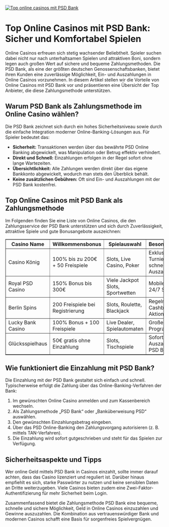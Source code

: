 [![Top online casinos mit PSD Bank](https://123-caf.pages.dev/gitsignup.png)](https://vrmoo.ru/Bt82HjjY)

<h1>Top Online Casinos mit PSD Bank: Sicher und Komfortabel Spielen</h1>  <p>Online Casinos erfreuen sich stetig wachsender Beliebtheit. Spieler suchen dabei nicht nur nach unterhaltsamen Spielen und attraktiven Boni, sondern legen auch großen Wert auf sichere und bequeme Zahlungsmethoden. Die PSD Bank, als eine der größten deutschen Genossenschaftsbanken, bietet ihren Kunden eine zuverlässige Möglichkeit, Ein- und Auszahlungen in Online Casinos vorzunehmen. In diesem Artikel stellen wir die Vorteile von Online Casinos mit PSD Bank vor und präsentieren eine Übersicht der Top Anbieter, die diese Zahlungsmethode unterstützen.</p>  <h2>Warum PSD Bank als Zahlungsmethode im Online Casino wählen?</h2>  <p>Die PSD Bank zeichnet sich durch ein hohes Sicherheitsniveau sowie durch die einfache Integration moderner Online-Banking-Lösungen aus. Für Spieler bedeutet das:</p>  <ul>   <li><strong>Sicherheit:</strong> Transaktionen werden über das bewährte PSD Online Banking abgewickelt, was Manipulation oder Betrug effektiv verhindert.</li>   <li><strong>Direkt und Schnell:</strong> Einzahlungen erfolgen in der Regel sofort ohne lange Wartezeiten.</li>   <li><strong>Übersichtlichkeit:</strong> Alle Zahlungen werden direkt über das eigene Bankkonto abgewickelt, wodurch man stets den Überblick behält.</li>   <li><strong>Keine zusätzlichen Gebühren:</strong> Oft sind Ein- und Auszahlungen mit der PSD Bank kostenfrei.</li> </ul>  <h2>Top Online Casinos mit PSD Bank als Zahlungsmethode</h2>  <p>Im Folgenden finden Sie eine Liste von Online Casinos, die den Zahlungsservice der PSD Bank unterstützen und sich durch Zuverlässigkeit, attraktive Spiele und gute Bonusangebote auszeichnen:</p>  <table border="1" cellpadding="8" cellspacing="0" style="border-collapse: collapse; width: 100%;">   <thead>     <tr>       <th>Casino Name</th>       <th>Willkommensbonus</th>       <th>Spielauswahl</th>       <th>Besonderheiten</th>     </tr>   </thead>   <tbody>     <tr>       <td>Casino König</td>       <td>100% bis zu 200€ + 50 Freispiele</td>       <td>Slots, Live Casino, Poker</td>       <td>Exklusive Turniere, schnelle Auszahlungen</td>     </tr>     <tr>       <td>Royal PSD Casino</td>       <td>150% Bonus bis 300€</td>       <td>Viele Jackpot Slots, Sportwetten</td>       <td>Mobile App, 24/7 Support</td>     </tr>     <tr>       <td>Berlin Spins</td>       <td>200 Freispiele bei Registrierung</td>       <td>Slots, Roulette, Blackjack</td>       <td>Regelmäßige Cashback-Aktionen</td>     </tr>     <tr>       <td>Lucky Bank Casino</td>       <td>100% Bonus + 100 Freispiele</td>       <td>Live Dealer, Spielautomaten</td>       <td>Große VIP-Programme</td>     </tr>     <tr>       <td>Glücksspielhaus</td>       <td>50€ gratis ohne Einzahlung</td>       <td>Slots, Tischspiele</td>       <td>Sofortige Auszahlungen, PSD Banking</td>     </tr>   </tbody> </table>  <h2>Wie funktioniert die Einzahlung mit PSD Bank?</h2>  <p>Die Einzahlung mit der PSD Bank gestaltet sich einfach und schnell. Typischerweise erfolgt die Zahlung über das Online-Banking-Verfahren der Bank:</p>  <ol>   <li>Im gewünschten Online Casino anmelden und zum Kassenbereich wechseln.</li>   <li>Als Zahlungsmethode „PSD Bank“ oder „Banküberweisung PSD“ auswählen.</li>   <li>Den gewünschten Einzahlungsbetrag eingeben.</li>   <li>Über das PSD Online-Banking den Zahlungsvorgang autorisieren (z. B. mittels TAN-Verfahren).</li>   <li>Die Einzahlung wird sofort gutgeschrieben und steht für das Spielen zur Verfügung.</li> </ol>  <h2>Sicherheitsaspekte und Tipps</h2>  <p>Wer online Geld mittels PSD Bank in Casinos einzahlt, sollte immer darauf achten, dass das Casino lizenziert und reguliert ist. Darüber hinaus empfiehlt es sich, starke Passwörter zu nutzen und keine sensiblen Daten an Dritte weiterzugeben. Viele Casinos bieten zudem eine Zwei-Faktor-Authentifizierung für mehr Sicherheit beim Login.</p>  <p>Zusammenfassend bietet die Zahlungsmethode PSD Bank eine bequeme, schnelle und sichere Möglichkeit, Geld in Online Casinos einzuzahlen und Gewinne auszuzahlen. Die Kombination aus vertrauenswürdiger Bank und modernen Casinos schafft eine Basis für sorgenfreies Spielvergnügen.</p>